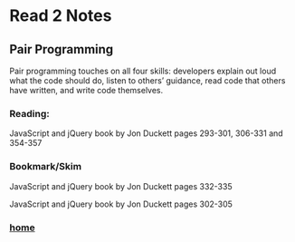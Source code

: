 # Read 2 Notes

## Pair Programming

Pair programming touches on all four skills: developers explain out loud what the code should do, listen to others’ guidance, read code that others have written, and write code themselves.

### Reading:
JavaScript and jQuery book by Jon Duckett pages 293-301, 306-331 and 354-357

### Bookmark/Skim
JavaScript and jQuery book by Jon Duckett pages 332-335

JavaScript and jQuery book by Jon Duckett pages 302-305

### [home](https://misalz.github.io/reading_notes2/)
